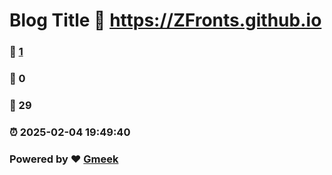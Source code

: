 # Blog Title :link: https://ZFronts.github.io 
### :page_facing_up: [1](https://ZFronts.github.io/tag.html) 
### :speech_balloon: 0 
### :hibiscus: 29 
### :alarm_clock: 2025-02-04 19:49:40 
### Powered by :heart: [Gmeek](https://github.com/Meekdai/Gmeek)
